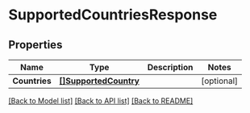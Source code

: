 # SupportedCountriesResponse

## Properties

Name | Type | Description | Notes
------------ | ------------- | ------------- | -------------
**Countries** | [**[]SupportedCountry**](SupportedCountry.md) |  | [optional] 

[[Back to Model list]](../README.md#documentation-for-models) [[Back to API list]](../README.md#documentation-for-api-endpoints) [[Back to README]](../README.md)


